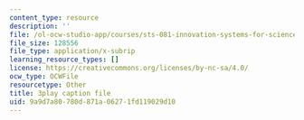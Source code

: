 ```yaml
---
content_type: resource
description: ''
file: /ol-ocw-studio-app/courses/sts-081-innovation-systems-for-science-technology-energy-manufacturing-and-health-spring-2017/9a9d7a80780d871a06271fd119029d10_Ayvwr28VKBk.srt
file_size: 128556
file_type: application/x-subrip
learning_resource_types: []
license: https://creativecommons.org/licenses/by-nc-sa/4.0/
ocw_type: OCWFile
resourcetype: Other
title: 3play caption file
uid: 9a9d7a80-780d-871a-0627-1fd119029d10
---
```

